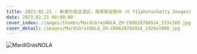 ```yaml
---
title: 2023.02.21 - 新奥尔良法语区，路易斯安那州 (© f11photo/Getty Images)
date: 2023.02.21 00:00:00
cover_index: /images/thumbs/MardiGrasNOLA_ZH-CN9628788934_533x300.jpg
cover_detail: /images/MardiGrasNOLA_ZH-CN9628788934_1920x1080.jpg
---
```


![MardiGrasNOLA](/images/MardiGrasNOLA_ZH-CN9628788934_1920x1080.jpg)
